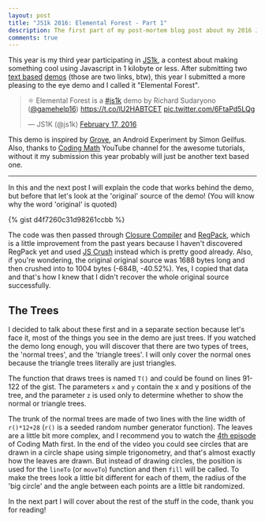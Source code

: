 ```yaml
---
layout: post
title: "JS1k 2016: Elemental Forest - Part 1"
description: The first part of my post-mortem blog post about my 2016 JS1k entry 'Elemental Forest'
comments: true
---
```


This year is my third year participating in [JS1k](http://js1k.com/), a contest about making something cool using Javascript in 1 kilobyte or less. After submitting two [text based](http://js1k.com/2014-dragons/demo/1649) [demos](http://js1k.com/2015-hypetrain/demo/2118) (those are two links, btw), this year I submitted a more pleasing to the eye demo and I called it "Elemental Forest".

<blockquote class="twitter-tweet" data-lang="en"><p lang="en" dir="ltr">⚛ Elemental Forest is a <a href="https://twitter.com/hashtag/js1k?src=hash">#js1k</a> demo by Richard Sudaryono (<a href="https://twitter.com/gamehelp16">@gamehelp16</a>) <a href="https://t.co/lU2HABTCET">https://t.co/lU2HABTCET</a> <a href="https://t.co/6FtaPd5LQg">pic.twitter.com/6FtaPd5LQg</a></p>&mdash; JS1K (@js1k) <a href="https://twitter.com/js1k/status/700049453919637504">February 17, 2016</a></blockquote>
<script async src="//platform.twitter.com/widgets.js" charset="utf-8"></script>

This demo is inspired by [Grove](https://www.androidexperiments.com/experiment/grove), an Android Experiment by Simon Geilfus. Also, thanks to [Coding Math](https://www.youtube.com/user/codingmath) YouTube channel for the awesome tutorials, without it my submission this year probably will just be another text based one.

---

In this and the next post I will explain the code that works behind the demo, but before that let's look at the 'original' source of the demo! (You will know why the word 'original' is quoted)

{% gist d4f7260c31d98261ccbb %}

The code was then passed through [Closure Compiler](https://closure-compiler.appspot.com/) and [RegPack](http://siorki.github.io/regPack.html), which is a little improvement from the past years because I haven't discovered RegPack yet and used [JS Crush](http://www.iteral.com/jscrush/) instead which is pretty good already. Also, if you're wondering, the original original source was 1688 bytes long and then crushed into to 1004 bytes (-684B, -40.52%). Yes, I copied that data and that's how I knew that I didn't recover the whole original source successfully.

The Trees
---------

I decided to talk about these first and in a separate section because let's face it, most of the things you see in the demo are just trees. If you watched the demo long enough, you will discover that there are two types of trees, the 'normal trees', and the 'triangle trees'. I will only cover the normal ones because the triangle trees literally are just triangles.

The function that draws trees is named `T()` and could be found on lines 91-122 of the gist. The parameters `x` and `y` contain the x and y positions of the tree, and the parameter `z` is used only to determine whether to show the normal or triangle trees.

The trunk of the normal trees are made of two lines with the line width of `r()*12+28` (`r()` is a seeded random number generator function). The leaves are a little bit more complex, and I recommend you to watch the [4th episode](https://www.youtube.com/watch?v=SoYnZHBP-6M) of Coding Math first. In the end of the video you could see circles that are drawn in a circle shape using simple trigonometry, and that's almost exactly how the leaves are drawn. But instead of drawing circles, the position is used for the `lineTo` (or `moveTo`) function and then `fill` will be called. To make the trees look a little bit different for each of them, the radius of the 
'big circle' and the angle between each points are a little bit randomized.

In the next part I will cover about the rest of the stuff in the code, thank you for reading!